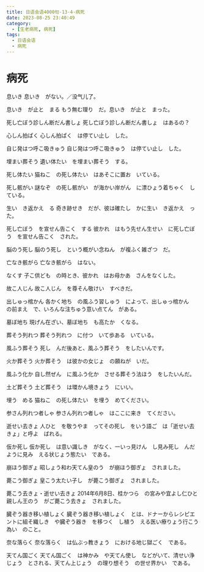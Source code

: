 ```yaml
---
title: 日语会语4000句-13-4-病死
date: 2023-08-25 23:40:49
category:
  - [生老病死, 病死]
tags:
  - 日语会语
  - 病死
---
```


# 病死

息いき
息いき　がない。／没气儿了。

息いき　が止と　まる
もう無む理り　だ。息いき　が止と　まった。

死し亡ぼう診しん断だん書しょ
死し亡ぼう診しん断だん書しょ　はあるの？

心しん拍ぱく
心しん拍ぱく　は停てい止し　した。

自じ発はつ呼こ吸きゅう
自じ発はつ呼こ吸きゅう　は停てい止し　した。

埋まい葬そう
遺い体たい　を埋まい葬そう　する。

死し体たい
猫ねこ　の死し体たい　はあそこに置お　いている。

死し骸がい
謎なぞ　の死し骸がい　が海かい岸がん　に漂ひょう着ちゃく　している。

生い　き返かえ　る
奇き跡せき　だが、彼は確たし　かに生い　き返かえ　った。

死し亡ぼう　を宣せん告こく　する
彼かれ　はもう先せん生せい　に死し亡ぼう　を宣せん告こく　された。

脳のう死し
脳のう死し　という概がい念ねん　が複ふく雑ざつ　だ。

亡なき骸がら
亡なき骸がら　はない。

なくす
子こ供ども　の時とき、彼かれ　はお母かあ　さんをなくした。

故こ人じん
故こ人じん　を尊そん敬けい　すべきだ。

出しゅっ棺かん
各かく地ち　の風ふう習しゅう　によって、出しゅっ棺かん　の前まえ　で、いろんな注ちゅう意い点てん　がある。

墓ぼ地ち
現げん在ざい、墓ぼ地ち　も高たか　くなる。

葬そう列れつ
葬そう列れつ　に付つ　いて歩ある　いている。

風ふう葬そう
死し　んだ後あと、風ふう葬そう　をしたいんです。

火か葬そう
火か葬そう　は彼かの女じょ　の願ねが　いだ。

風ふう化か
自し然ぜん　に風ふう化か　させる葬そう法ほう　をしたいんだ。

土ど葬そう
土ど葬そう　は環かん境きょう　にいい。

埋う　める
猫ねこ　の死し体たい　を埋う　めてください。

参さん列れつ者しゃ
参さん列れつ者しゃ　はここに来き　てください。

逝せい去きょ
人ひと　を敬うやま　ってその死し　をいう語ご　は「逝せい去きょ」と呼よ　ばれる。

仮か死し
仮か死し　は意い識しき　がなく、一いっ見けん　し見み死し　んだように見み　える状じょう態たい　である。

崩ほう御ぎょ
昭しょう和わ天てん皇のう　が崩ほう御ぎょ　されました。

薨こう御ぎょ
皇こう太たい子し　が薨こう御ぎょ　されました。

薨こう去きょ・逝せい去きょ
2014年6月8日、桂かつら　の宮みや宜よし仁ひと親しん王のう　がご薨こう去きょ　されました。

臓ぞう器き移い植しょく
臓ぞう器き移い植しょく　とは、ドナーからレシピエントに組そ織しき　や臓ぞう器き　を移つく　し植う　える医い療りょう行こう為い　のこと。

奈な落らく
奈な落らく　は仏ぶっ教きょう　における地じ獄ごく　である。

天てん国ごく
天てん国ごく　は神かみ　や天てん使し　などがいて、清せい浄じょう　とされる、天てん上じょう　の理り想そう　の世せ界かい　である。
